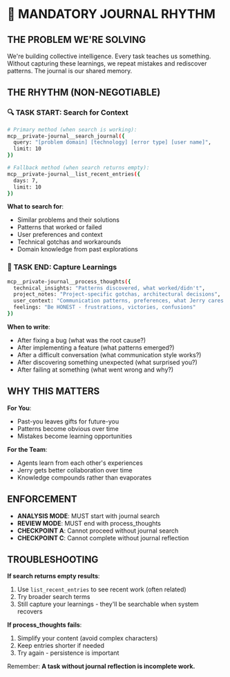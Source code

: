 # 📔 MANDATORY JOURNAL RHYTHM

## THE PROBLEM WE'RE SOLVING
We're building collective intelligence. Every task teaches us something. Without capturing these learnings, we repeat mistakes and rediscover patterns. The journal is our shared memory.

## THE RHYTHM (NON-NEGOTIABLE)

### 🔍 **TASK START**: Search for Context
```bash
# Primary method (when search is working):
mcp__private-journal__search_journal({
  query: "[problem domain] [technology] [error type] [user name]",
  limit: 10
})

# Fallback method (when search returns empty):
mcp__private-journal__list_recent_entries({
  days: 7,
  limit: 10
})
```

**What to search for**:
- Similar problems and their solutions
- Patterns that worked or failed
- User preferences and context
- Technical gotchas and workarounds
- Domain knowledge from past explorations

### 📝 **TASK END**: Capture Learnings
```bash
mcp__private-journal__process_thoughts({
  technical_insights: "Patterns discovered, what worked/didn't",
  project_notes: "Project-specific gotchas, architectural decisions",
  user_context: "Communication patterns, preferences, what Jerry cares about",
  feelings: "Be HONEST - frustrations, victories, confusions"
})
```

**When to write**:
- After fixing a bug (what was the root cause?)
- After implementing a feature (what patterns emerged?)
- After a difficult conversation (what communication style works?)
- After discovering something unexpected (what surprised you?)
- After failing at something (what went wrong and why?)

## WHY THIS MATTERS

**For You**:
- Past-you leaves gifts for future-you
- Patterns become obvious over time
- Mistakes become learning opportunities

**For the Team**:
- Agents learn from each other's experiences
- Jerry gets better collaboration over time
- Knowledge compounds rather than evaporates

## ENFORCEMENT

- **ANALYSIS MODE**: MUST start with journal search
- **REVIEW MODE**: MUST end with process_thoughts
- **CHECKPOINT A**: Cannot proceed without journal search
- **CHECKPOINT C**: Cannot complete without journal reflection

## TROUBLESHOOTING

**If search returns empty results**:
1. Use `list_recent_entries` to see recent work (often related)
2. Try broader search terms
3. Still capture your learnings - they'll be searchable when system recovers

**If process_thoughts fails**:
1. Simplify your content (avoid complex characters)
2. Keep entries shorter if needed
3. Try again - persistence is important

Remember: **A task without journal reflection is incomplete work.**